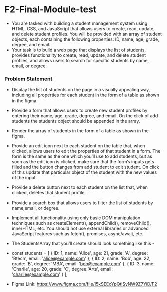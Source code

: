 # F2-Final-Module-test

* You are tasked with building a student management system using HTML, CSS, and JavaScript that allows users to create, read, update, and delete student profiles. You will be provided with an array of student objects, each containing the following properties: ID, name, age, grade, degree, and email.
* Your task is to build a web page that displays the list of students, provides functionality to create, read, update, and delete student profiles, and allows users to search for specific students by name, email, or degree.

### Problem Statement
* Display the list of students on the page in a visually appealing way, including all properties for each student in the form of a table as shown in the figma.


* Provide a form that allows users to create new student profiles by entering their name, age, grade, degree, and email. On the click of add students the students object should be appended in the array.


* Render the array of students in the form of a table as shown in the figma.


* Provide an edit icon next to each student on the table that, when clicked, allows users to edit the properties of that student in a form. The form is the same as the one which you’ll use to add students, but as soon as the edit icon is clicked, make sure that the form’s inputs gets filled and the button changes from add student to edit student. On click of this update that particular object of the student with the new values of the input.


* Provide a delete button next to each student on the list that, when clicked, deletes that student profile.


* Provide a search box that allows users to filter the list of students by name,email, or degree.


* Implement all functionality using only basic DOM manipulation techniques such as createElement(), appendChild(), removeChild(), innerHTML, etc. You should not use external libraries or advanced JavaScript features such as fetch(), promises, async/await, etc.


* The StudentsArray that you’ll create should look something like this -


* const students = [ { ID: 1, name: 'Alice', age: 21, grade: 'A', degree: 'Btech', email: 'alice@example.com' }, { ID: 2, name: 'Bob', age: 22, grade: 'B', degree: 'MBA', email: 'bob@example.com' }, { ID: 3, name: 'Charlie', age: 20, grade: 'C', degree:'Arts', email: 'charlie@example.com' } ];

* Figma Link: https://www.figma.com/file/I5kSEEoYpQtlSyNW9Z7YiD/F2
